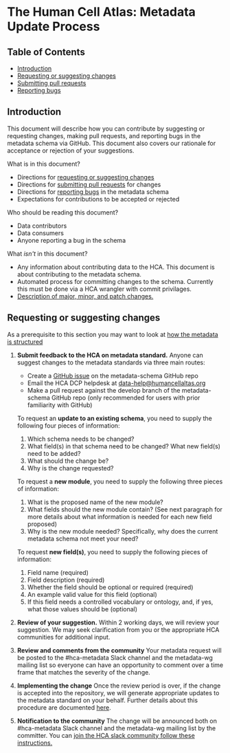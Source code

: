# The Human Cell Atlas: Metadata Update Process

## Table of Contents
- [Introduction](#introduction)
- [Requesting or suggesting changes](#requesting-or-suggesting-changes)
- [Submitting pull requests](#submitting-pull-requests) 
- [Reporting bugs](#reporting-bugs)

## Introduction

This document will describe how you can contribute by suggesting or requesting changes, making pull requests, and reporting bugs in the metadata schema via GitHub. This document also covers our rationale for acceptance or rejection of your suggestions.

What is in this document?
 - Directions for [requesting or suggesting changes](#requesting-or-suggesting-changes)
 - Directions for [submitting pull requests](#submitting-pull-requests) for changes
 - Directions for [reporting bugs](#reporting-bugs) in the metadata schema
 - Expectations for contributions to be accepted or rejected

Who should be reading this document?
 - Data contributors
 - Data consumers
 - Anyone reporting a bug in the schema

What *isn't* in this document?
- Any information about contributing data to the HCA. This document is about contributing to the metadata schema.
- Automated process for committing changes to the schema. Currently this must be done via a HCA wrangler with commit privilages.
- [Description of major, minor, and patch changes.](https://github.com/HumanCellAtlas/metadata-schema/blob/mg-updade-docs/docs/evolution.md#schema-versioning)

## Requesting or suggesting changes

As a prerequisite to this section you may want to look at [how the metadata is structured](metadata-schema/docs/structure.md)

1. **Submit feedback to the HCA on metadata standard.** Anyone can suggest changes to the metadata standards via three main routes:
    - Create a [GitHub issue](https://github.com/HumanCellAtlas/metadata-schema/issues/new) on the metadata-schema GitHub repo
    - Email the HCA DCP helpdesk at data-help@humancellaltas.org
    - Make a pull request against the develop branch of the metadata-schema GitHub repo (only recommended for users with prior familiarity with GitHub)

    To request an **update to an existing schema**, you need to supply the following four pieces of information:

    1. Which schema needs to be changed?
    1. What field(s) in that schema need to be changed? What new field(s) need to be added?
    1. What should the change be?
    1. Why is the change requested?

    To request a **new module**, you need to supply the following three pieces of information:

    1. What is the proposed name of the new module?
    1. What fields should the new module contain? (See next paragraph for more details about what information is needed for each new field proposed)
    1. Why is the new module needed? Specifically, why does the current metadata schema not meet your need?
    
    To request **new field(s)**, you need to supply the following pieces of information:
    
    1. Field name (required)
    1. Field description (required)
    1. Whether the field should be optional or required (required)
    1. An example valid value for this field (optional)
    1. If this field needs a controlled vocabulary or ontology, and, if yes, what those values should be (optional)

2. **Review of your suggestion.** Within 2 working days, we will review your suggestion. We may seek clarification from you or the appropriate HCA communities for additional input.

3. **Review and comments from the community** Your metadata request will be posted to the #hca-metadata Slack channel and the metadata-wg mailing list so everyone can have an opportunity to comment over a time frame that matches the severity of the change.

4.  **Implementing the change** Once the review period is over, if the change is accepted into the repository, we will generate appropriate updates to the metadata standard on your behalf. Further details about this procedure are documented [here]().

5.  **Notification to the community** The change will be announced both on #hca-metadata Slack channel and the metadata-wg mailing list by the committer. You can [join the HCA slack community follow these instructions.](https://github.com/HumanCellAtlas/wiki/wiki)
